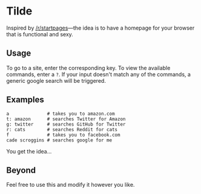 # Tilde

Inspired by [/r/startpages](https://www.reddit.com/r/startpages)—the idea is to have a homepage for your browser that is functional and sexy.

## Usage

To go to a site, enter the corresponding key. To view the available commands, enter a `?`. If your input doesn't match any of the commands, a generic google search will be triggered.

## Examples

```
a              # takes you to amazon.com
t: amazon      # searches Twitter for Amazon
g: twitter     # searches GitHub for Twitter
r: cats        # searches Reddit for cats
f              # takes you to facebook.com
cade scroggins # searches google for me
```

You get the idea...

## Beyond

Feel free to use this and modify it however you like.
